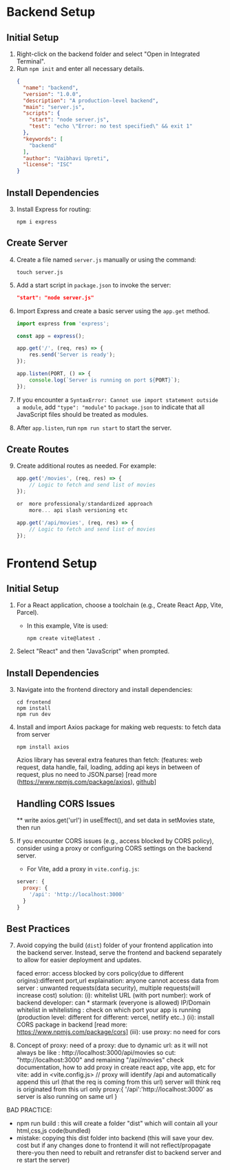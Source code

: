 # Backend Setup

## Initial Setup
1. Right-click on the backend folder and select "Open in Integrated Terminal".
2. Run `npm init` and enter all necessary details.
    ```json
    {
      "name": "backend",
      "version": "1.0.0",
      "description": "A production-level backend",
      "main": "server.js",
      "scripts": {
        "start": "node server.js",
        "test": "echo \"Error: no test specified\" && exit 1"
      },
      "keywords": [
        "backend"
      ],
      "author": "Vaibhavi Upreti",
      "license": "ISC"
    }
    ```

## Install Dependencies
3. Install Express for routing:
    ```
    npm i express
    ```

## Create Server
4. Create a file named `server.js` manually or using the command:
    ```
    touch server.js
    ```

5. Add a start script in `package.json` to invoke the server:
    ```json
    "start": "node server.js"
    ```

6. Import Express and create a basic server using the `app.get` method.
    ```javascript
    import express from 'express';

    const app = express();

    app.get('/', (req, res) => {
        res.send('Server is ready');
    });

    app.listen(PORT, () => {
        console.log(`Server is running on port ${PORT}`);
    });
    ```

7. If you encounter a `SyntaxError: Cannot use import statement outside a module`, add `"type": "module"` to `package.json` to indicate that all JavaScript files should be treated as modules.

8. After `app.listen`, run `npm run start` to start the server.

## Create Routes
9. Create additional routes as needed. For example:
    ```javascript
    app.get('/movies', (req, res) => {
        // Logic to fetch and send list of movies
    });
    
    or  more professionaly/standardized approach
        more... api slash versioning etc

    app.get('/api/movies', (req, res) => {
        // Logic to fetch and send list of movies
    });
    ```

<!-- ----------------------------------------------------------- -->
# Frontend Setup

## Initial Setup
1. For a React application, choose a toolchain (e.g., Create React App, Vite, Parcel).
    - In this example, Vite is used:
      ```
      npm create vite@latest .
      ```

2. Select "React" and then "JavaScript" when prompted.

## Install Dependencies
3. Navigate into the frontend directory and install dependencies:
    ```
    cd frontend
    npm install
    npm run dev
    ```

4. Install and import Axios package for making web requests: 
    to fetch data from server

    ```
    npm install axios
    ```

    Azios library has several extra features than fetch:
    (features: web request, data handle, fail, loading, adding api keys in between of request, plus no need to JSON.parse) 
    [read more (https://www.npmjs.com/package/axios), [github](https://github.com/axios/axios)]

    ## Handling CORS Issues
    ** write axios.get('url') in useEffect(), and set data in setMovies state, then run


6. If you encounter CORS issues (e.g., access blocked by CORS policy), consider using a proxy or configuring CORS settings on the backend server. 
    - For Vite, add a proxy in `vite.config.js`:
    ```javascript
    server: {
      proxy: {
        '/api': 'http://localhost:3000'
      }
    }
    ```

## Best Practices
7. Avoid copying the build (`dist`) folder of your frontend application into the backend server. Instead, serve the frontend and backend separately to allow for easier deployment and updates.



    faced error: access blocked by cors policy(due to different origins):different port,url 
    explaination: anyone cannot access data from server : unwanted requests(data security), multiple requests(will increase cost)
    solution: 
    (i): whitelist URL (with port number): work of backend developer: can * starmark (everyone is allowed)
      IP/Domain whitelist
      in whitelisting : check on which port your app is running (production level: different for different: vercel, netlify etc..)
    (ii): install CORS package in backend [read more: https://www.npmjs.com/package/cors]
    (iii): use proxy: no need for cors

7. Concept of proxy:
    need of a proxy: due to dynamic url: as it will not always be like : http://localhost:3000/api/movies
    so cut: "http://localhost:3000" and remaining "/api/movies"
    check documentation, how to add proxy in create react app, vite app, etc
    for vite:  add in <vite.config.js>
    // proxy will identify /api and automatically append this url (that the req is coming from this url)
    server will think req is originated from this url only
    proxy:{
      '/api':'http://localhost:3000'   as server is also running on same url
    }

BAD PRACTICE: 
- npm run build : this will create a folder "dist" which will contain all your html,css,js code(bundled)
- mistake: copying this dist folder into backend (this will save your dev. cost but if any changes done to frontend it will not reflect/propagate there-you then need to rebuilt and retransfer dist to backend server and re start the server)